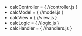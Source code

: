 
* calcController = { //controller.js
}
* calcModel = { //model.js
}
* calcView = { //view.js
}
* calcLogic = { //logic.js
}
* calcHandler = { //handlers.js
}